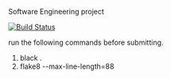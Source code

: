 Software Engineering project

[![Build Status](https://api.travis-ci.com/thejaswinidm/swe1-app.svg?branch=main)](https://travis-ci.com/thejaswinidm/swe1-app)

run the following commands before submitting.
1. black .
2. flake8 --max-line-length=88
